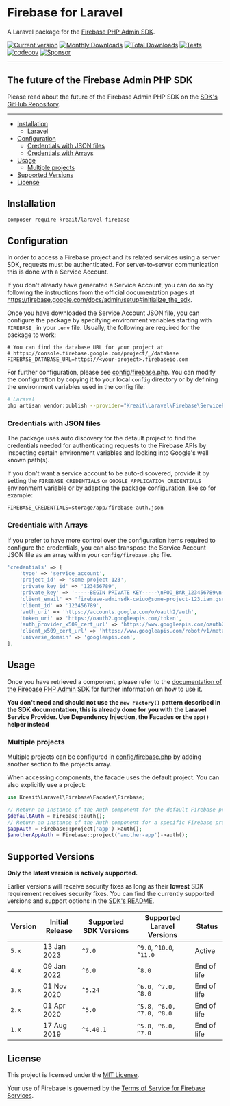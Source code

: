 # Firebase for Laravel

A Laravel package for the [Firebase PHP Admin SDK](https://github.com/kreait/firebase-php).

[![Current version](https://img.shields.io/packagist/v/kreait/laravel-firebase.svg?logo=composer)](https://packagist.org/packages/kreait/laravel-firebase)
[![Monthly Downloads](https://img.shields.io/packagist/dm/kreait/laravel-firebase.svg)](https://packagist.org/packages/kreait/laravel-firebase/stats)
[![Total Downloads](https://img.shields.io/packagist/dt/kreait/laravel-firebase.svg)](https://packagist.org/packages/kreait/laravel-firebase/stats)
[![Tests](https://github.com/kreait/laravel-firebase/workflows/Tests/badge.svg?branch=main)](https://github.com/kreait/laravel-firebase/actions)
[![codecov](https://codecov.io/gh/kreait/laravel-firebase/branch/main/graph/badge.svg)](https://codecov.io/gh/kreait/laravel-firebase)
[![Sponsor](https://img.shields.io/static/v1?logo=GitHub&label=Sponsor&message=%E2%9D%A4&color=ff69b4)](https://github.com/sponsors/jeromegamez)

---

## The future of the Firebase Admin PHP SDK

Please read about the future of the Firebase Admin PHP SDK on the
[SDK's GitHub Repository](https://github.com/kreait/firebase-php).

---

- [Installation](#installation)
  - [Laravel](#laravel)
- [Configuration](#configuration)
  - [Credentials with JSON files](#credentials-with-json-files)
  - [Credentials with Arrays](#credentials-with-arrays)
- [Usage](#usage)
  - [Multiple projects](#multiple-projects)
- [Supported Versions](#supported-versions)
- [License](#license)

## Installation

```bash
composer require kreait/laravel-firebase
```

## Configuration

In order to access a Firebase project and its related services using a server SDK, requests must be authenticated.
For server-to-server communication this is done with a Service Account.

If you don't already have generated a Service Account, you can do so by following the instructions from the
official documentation pages at https://firebase.google.com/docs/admin/setup#initialize_the_sdk.

Once you have downloaded the Service Account JSON file, you can configure the package by specifying
environment variables starting with `FIREBASE_` in your `.env` file. Usually, the following are
required for the package to work:

```
# You can find the database URL for your project at
# https://console.firebase.google.com/project/_/database
FIREBASE_DATABASE_URL=https://<your-project>.firebaseio.com
```

For further configuration, please see [config/firebase.php](config/firebase.php). You can modify the configuration
by copying it to your local `config` directory or by defining the environment variables used in the config file:

```bash
# Laravel
php artisan vendor:publish --provider="Kreait\Laravel\Firebase\ServiceProvider" --tag=config
```

### Credentials with JSON files

The package uses auto discovery for the default project to find the credentials needed for authenticating requests to
the Firebase APIs by inspecting certain environment variables and looking into Google's well known path(s).

If you don't want a service account to be auto-discovered, provide it by setting the `FIREBASE_CREDENTIALS` or `GOOGLE_APPLICATION_CREDENTIALS` environment variable or by adapting the package configuration, like so for example:

```.env
FIREBASE_CREDENTIALS=storage/app/firebase-auth.json
```

### Credentials with Arrays

If you prefer to have more control over the configuration items required to configure the credentials, you can also transpose the Service Account JSON file as an array within your `config/firebase.php` file.

```php
'credentials' => [
    'type' => 'service_account',
    'project_id' => 'some-project-123',
    'private_key_id' => '123456789',
    'private_key' => '-----BEGIN PRIVATE KEY-----\nFOO_BAR_123456789\n-----END PRIVATE KEY-----\n',
    'client_email' => 'firebase-adminsdk-cwiuo@some-project-123.iam.gserviceaccount.com',
    'client_id' => '123456789',
    'auth_uri' => 'https://accounts.google.com/o/oauth2/auth',
    'token_uri' => 'https://oauth2.googleapis.com/token',
    'auth_provider_x509_cert_url' => 'https://www.googleapis.com/oauth2/v1/certs',
    'client_x509_cert_url' => 'https://www.googleapis.com/robot/v1/metadata/x509/firebase-adminsdk-cwiuo%40some-project-123.iam.gserviceaccount.com',
    'universe_domain' => 'googleapis.com',
],
```

## Usage

Once you have retrieved a component, please refer to the [documentation of the Firebase PHP Admin SDK](https://firebase-php.readthedocs.io)
for further information on how to use it.

**You don't need and should not use the `new Factory()` pattern described in the SDK documentation, this is already
done for you with the Laravel Service Provider. Use Dependency Injection, the Facades or the `app()` helper instead**

### Multiple projects

Multiple projects can be configured in [config/firebase.php](config/firebase.php) by adding another section to the projects array.

When accessing components, the facade uses the default project. You can also explicitly use a project:

```php
use Kreait\Laravel\Firebase\Facades\Firebase;

// Return an instance of the Auth component for the default Firebase project
$defaultAuth = Firebase::auth();
// Return an instance of the Auth component for a specific Firebase project
$appAuth = Firebase::project('app')->auth();
$anotherAppAuth = Firebase::project('another-app')->auth();
```

## Supported Versions

**Only the latest version is actively supported.**

Earlier versions will receive security fixes as long as their **lowest** SDK requirement receives security fixes. You
can find the currently supported versions and support options in the [SDK's README](https://github.com/kreait/firebase-php).

| Version | Initial Release | Supported SDK Versions | Supported Laravel Versions | Status      |
|---------|-----------------|------------------------|----------------------------|-------------|
| `5.x`   | 13 Jan 2023     | `^7.0`                 | `^9.0`, `^10.0`, `^11.0`   | Active      |
| `4.x`   | 09 Jan 2022     | `^6.0`                 | `^8.0`                     | End of life |
| `3.x`   | 01 Nov 2020     | `^5.24`                | `^6.0, ^7.0, ^8.0`         | End of life |
| `2.x`   | 01 Apr 2020     | `^5.0`                 | `^5.8, ^6.0, ^7.0, ^8.0`   | End of life |
| `1.x`   | 17 Aug 2019     | `^4.40.1`              | `^5.8, ^6.0, ^7.0`         | End of life |

## License

This project is licensed under the [MIT License](LICENSE).

Your use of Firebase is governed by the [Terms of Service for Firebase Services](https://firebase.google.com/terms/).
